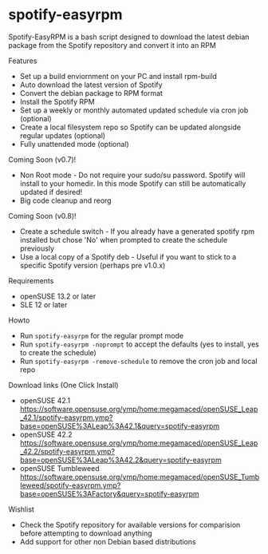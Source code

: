 # spotify-easyrpm


Spotify-EasyRPM is a bash script designed to download the latest debian package from the Spotify repository and convert it into an RPM


 Features
 
 * Set up a build enviornment on your PC and install rpm-build 
 * Auto download the latest version of Spotify
 * Convert the debian package to RPM format
 * Install the Spotify RPM
 * Set up a weekly or monthly automated updated schedule via cron job (optional)
 * Create a local filesystem repo so Spotify can be updated alongside regular updates (optional)
 * Fully unattended mode (optional)


 Coming Soon (v0.7)!

 * Non Root mode - Do not require your sudo/su password. Spotify will install to your homedir. In this mode Spotify can still be automatically updated if desired!
 * Big code cleanup and reorg 


 Coming Soon (v0.8)!

 * Create a schedule switch - If you already have a generated spotify rpm installed but chose 'No' when prompted to create the schedule previously
 * Use a local copy of a Spotify deb - Useful if you want to stick to a specific Spotify version (perhaps pre v1.0.x)
 

 Requirements

 * openSUSE 13.2 or later
 * SLE 12 or later


 Howto
 
 * Run `spotify-easyrpm` for the regular prompt mode
 * Run `spotify-easyrpm -noprompt` to accept the defaults (yes to install, yes to create the schedule)
 * Run `spotify-easyrpm -remove-schedule` to remove the cron job and local repo

 Download links (One Click Install)

 * openSUSE 42.1 https://software.opensuse.org/ymp/home:megamaced/openSUSE_Leap_42.1/spotify-easyrpm.ymp?base=openSUSE%3ALeap%3A42.1&query=spotify-easyrpm
 * openSUSE 42.2 https://software.opensuse.org/ymp/home:megamaced/openSUSE_Leap_42.2/spotify-easyrpm.ymp?base=openSUSE%3ALeap%3A42.2&query=spotify-easyrpm
 * openSUSE Tumbleweed https://software.opensuse.org/ymp/home:megamaced/openSUSE_Tumbleweed/spotify-easyrpm.ymp?base=openSUSE%3AFactory&query=spotify-easyrpm


 Wishlist

 * Check the Spotify repository for available versions for comparision before attempting to download anything
 * Add support for other non Debian based distributions

